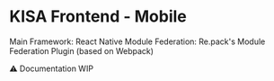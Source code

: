 # KISA Frontend - Mobile

Main Framework: React Native
Module Federation: Re.pack's Module Federation Plugin (based on Webpack)

:warning: Documentation WIP
